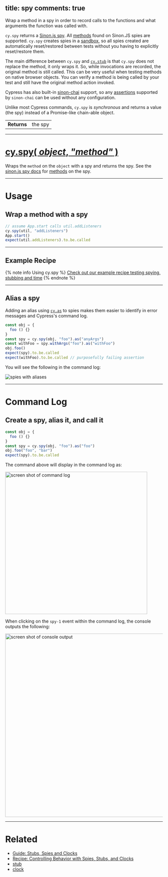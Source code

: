 title: spy
comments: true
---

Wrap a method in a spy in order to record calls to the functions and what arguments the function was called with.

`cy.spy` returns a [Sinon.js spy](http://sinonjs.org/docs/#spies). All [methods](http://sinonjs.org/docs/#spies-api) found on Sinon.JS spies are supported. `cy.spy` creates spies in a [sandbox](http://sinonjs.org/docs/#sandbox), so all spies created are automatically reset/restored between tests without you having to explicitly reset/restore them.

The main difference between `cy.spy` and [`cy.stub`](https://on.cypress.io/api/stub) is that `cy.spy` does not replace the method, it only wraps it. So, while invocations are recorded, the original method is still called. This can be very useful when testing methods on native browser objects. You can verify a method is being called by your test and still have the original method action invoked.

Cypress has also built-in [sinon-chai](https://github.com/domenic/sinon-chai) support, so any [assertions](https://github.com/domenic/sinon-chai#assertions) supported by `sinon-chai` can be used without any configuration.

Unlike most Cypress commands, `cy.spy` is *synchronous* and returns a value (the spy) instead of a Promise-like chain-able object.

| | |
|--- | --- |
| **Returns** | the spy |

***

# [cy.spy( *object*, *"method"* )](#section-usage)

Wraps the `method` on the `object` with a spy and returns the spy. See the [sinon.js spy docs](http://sinonjs.org/docs/#spies) for [methods](http://sinonjs.org/docs/#spies-api) on the spy.

***

# Usage

## Wrap a method with a spy

```javascript
// assume App.start calls util.addListeners
cy.spy(util, "addListeners")
App.start()
expect(util.addListeners).to.be.called

```

***

## Example Recipe

{% note info Using cy.spy %}
[Check out our example recipe testing spying, stubbing and time](https://github.com/cypress-io/cypress-example-recipes/blob/master/cypress/integration/spy_stub_clock_spec.js)
{% endnote %}

***

## Alias a spy

Adding an alias using [`cy.as`](https://on.cypress.io/api/as) to spies makes them easier to identify in error messages and Cypress's command log.

```javascript
const obj = {
  foo () {}
}
const spy = cy.spy(obj, "foo").as("anyArgs")
const withFoo = spy.withArgs("foo").as("withFoo")
obj.foo()
expect(spy).to.be.called
expect(withFoo).to.be.called // purposefully failing assertion
```

You will see the following in the command log:

![spies with aliases](https://cloud.githubusercontent.com/assets/1157043/22437291/805bd0d4-e6f5-11e6-99c5-bded81b9c42b.png)

***

# Command Log

## Create a spy, alias it, and call it

```javascript
const obj = {
  foo () {}
}
const spy = cy.spy(obj, "foo").as("foo")
obj.foo("foo", "bar")
expect(spy).to.be.called
```

The command above will display in the command log as:

<img width="454" alt="screen shot of command log" src="https://cloud.githubusercontent.com/assets/1157043/22437713/1d5f7be6-e6f7-11e6-9457-f35cbeaa5385.png">

When clicking on the `spy-1` event within the command log, the console outputs the following:

<img width="585" alt="screen shot of console output" src="https://cloud.githubusercontent.com/assets/1157043/22437712/1d5ed1e6-e6f7-11e6-9808-e61936b1d75f.png">

***

# Related

- [Guide: Stubs, Spies and Clocks ](https://on.cypress.io/guides/stubs-spies-clocks)
- [Recipe: Controlling Behavior with Spies, Stubs, and Clocks](https://github.com/cypress-io/cypress-example-recipes#controlling-behavior-with-spies-stubs-and-clocks)
- [stub](https://on.cypress.io/api/stub)
- [clock](https://on.cypress.io/api/clock)
